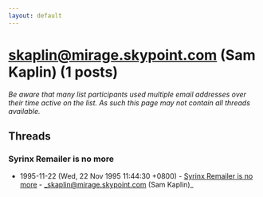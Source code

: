 ```yaml
---
layout: default
---
```


# skaplin@mirage.skypoint.com (Sam Kaplin) (1 posts)

_Be aware that many list participants used multiple email addresses over their time active on the list. As such this page may not contain all threads available._

## Threads

### Syrinx Remailer is no more
+ 1995-11-22 (Wed, 22 Nov 1995 11:44:30 +0800) - [Syrinx Remailer is no more](/archive/1995/11/8b0a5bcdce03d79745bd1aa553339a88919e8b3bb81056974c0af49ded088b57) - _skaplin@mirage.skypoint.com (Sam Kaplin)_

